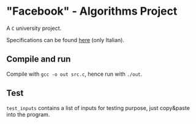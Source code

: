 # "Facebook" - Algorithms Project

A `C` university project.

Specifications can be found [here](specifications.md) (only Italian).



## Compile and run   

Compile with `gcc -o out src.c`, hence run with `./out`.   



## Test

`test_inputs` contains a list of inputs for testing purpose, just copy&paste into the program.